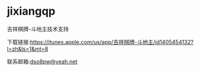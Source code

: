 # jixiangqp
吉祥棋牌-斗地主技术支持

下载链接:https://itunes.apple.com/us/app/吉祥棋牌-斗地主/id1405454132?l=zh&ls=1&mt=8

联系邮箱:dso8pw@yeah.net
